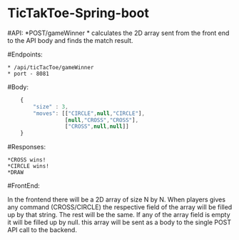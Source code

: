 # TicTakToe-Spring-boot

#API: 
	*POST/gameWinner
	* calculates the 2D array sent from the front end to the API body and finds the match result. 
	
#Endpoints:

	* /api/ticTacToe/gameWinner
	* port - 8081
	
#Body:

```javascript
	{
	    "size" : 3,
	    "moves": [["CIRCLE",null,"CIRCLE"],
	              [null,"CROSS","CROSS"],
	              ["CROSS",null,null]]
	}
```

#Responses: 
	
	*CROSS wins!
	*CIRCLE wins!
	*DRAW
	
#FrontEnd: 

In the frontend there will be a 2D array of size N by N. When players gives any command (CROSS/CIRCLE)
the respective field of the array will be filled up by that string. The rest will be the same. If any of
the array field is empty it will be filled up by null. this array will be sent as a body to the single POST 
API call to the backend. 
	
	